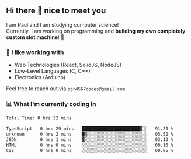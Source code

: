 ## Hi there 👋 nice to meet you

I am Paul and I am studying computer science!  
Currently, I am working on programming and **building my own completely custom slot machine**! 🎰

### 🔭 I like working with
- Web Technologies (React, SolidJS, NodeJS)
- Low-Level Languages (C, C++)
- Electronics (Arduino)

Feel free to reach out via `pgr4567codes@gmail.com`.

### 📊 What I'm currently coding in
<!--START_SECTION:waka-->

```txt
Total Time: 0 hrs 32 mins

TypeScript   0 hrs 29 mins   ██████████████████████▓░░   91.20 %
unknown      0 hrs 2 mins    █▒░░░░░░░░░░░░░░░░░░░░░░░   05.52 %
JSON         0 hrs 1 mins    ▓░░░░░░░░░░░░░░░░░░░░░░░░   03.13 %
HTML         0 hrs 0 mins    ░░░░░░░░░░░░░░░░░░░░░░░░░   00.10 %
CSS          0 hrs 0 mins    ░░░░░░░░░░░░░░░░░░░░░░░░░   00.05 %
```

<!--END_SECTION:waka-->
